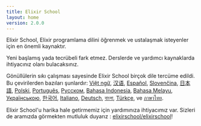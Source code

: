 ```yaml
---
title: Elixir School
layout: home
version: 2.0.0
---
```


Elixir School, Elixir programlama dilini öğrenmek ve ustalaşmak isteyenler için en önemli kaynaktır.

Yeni başlamış yada tecrübeli fark etmez. Derslerde ve yardımcı kaynaklarda ihtiyacınız olanı bulacaksınız.

Gönüllülerin sıkı çalışması sayesinde Elixir School birçok dile tercüme edildi. Bu çevirilerden bazıları şunlardır: [Việt ngữ][vi], [汉语][cn], [Español][es], [Slovenčina][sk], [日本語][ja], [Polski][pl], [Português][pt], [Русском][ru], [Bahasa Indonesia][id], [Bahasa Melayu][ms], [Українською][uk], [한국어][ko], [Italiano][it], [Deutsch][de], [বাংলা][bn], [Türkçe][tr], ve  [ภาษาไทย][th].

Elixir School'u harika hale getirmemiz için yardımınıza ihtiyacımız var. Sizleri de aramızda görmekten mutluluk duyarız : [elixirschool/elixirschool](https://github.com/elixirschool/elixirschool)!

  [cn]: /cn/
  [es]: /es/
  [it]: /it/
  [ja]: /ja/
  [ko]: /ko/
  [pl]: /pl/
  [pt]: /pt/
  [ru]: /ru/
  [sk]: /sk/
  [vi]: /vi/
  [id]: /id/
  [ms]: /ms/
  [uk]: /uk/
  [de]: /de/
  [bn]: /bn/
  [tr]: /tr/
  [th]: /th/
